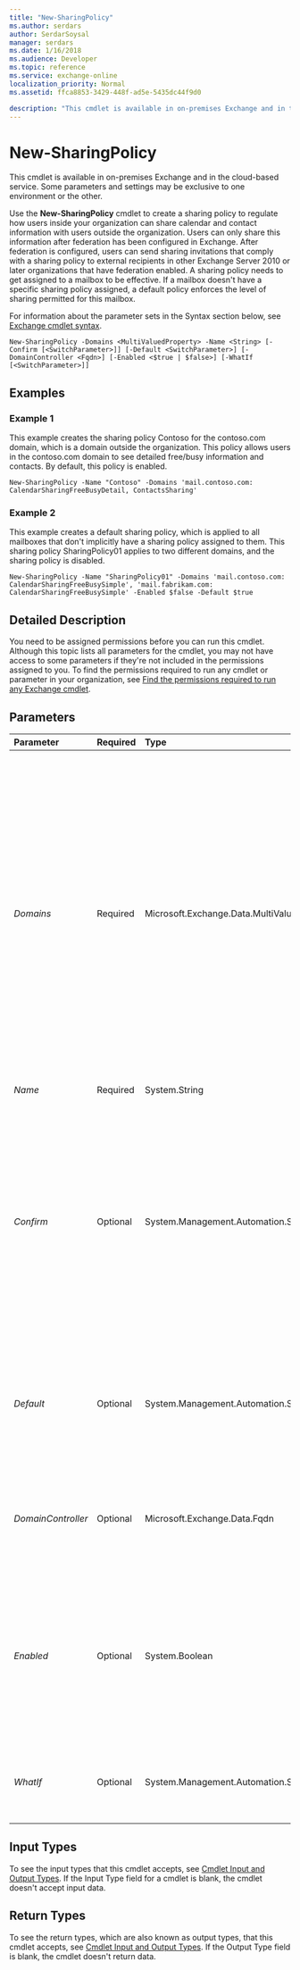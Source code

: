 ```yaml
---
title: "New-SharingPolicy"
ms.author: serdars
author: SerdarSoysal
manager: serdars
ms.date: 1/16/2018
ms.audience: Developer
ms.topic: reference
ms.service: exchange-online
localization_priority: Normal
ms.assetid: ffca8853-3429-448f-ad5e-5435dc44f9d0

description: "This cmdlet is available in on-premises Exchange and in the cloud-based service. Some parameters and settings may be exclusive to one environment or the other."
---
```


# New-SharingPolicy

This cmdlet is available in on-premises Exchange and in the cloud-based service. Some parameters and settings may be exclusive to one environment or the other. 
  
Use the **New-SharingPolicy** cmdlet to create a sharing policy to regulate how users inside your organization can share calendar and contact information with users outside the organization. Users can only share this information after federation has been configured in Exchange. After federation is configured, users can send sharing invitations that comply with a sharing policy to external recipients in other Exchange Server 2010 or later organizations that have federation enabled. A sharing policy needs to get assigned to a mailbox to be effective. If a mailbox doesn't have a specific sharing policy assigned, a default policy enforces the level of sharing permitted for this mailbox.
  
For information about the parameter sets in the Syntax section below, see [Exchange cmdlet syntax](https://technet.microsoft.com/library/bb123552.aspx). 
  
```
New-SharingPolicy -Domains <MultiValuedProperty> -Name <String> [-Confirm [<SwitchParameter>]] [-Default <SwitchParameter>] [-DomainController <Fqdn>] [-Enabled <$true | $false>] [-WhatIf [<SwitchParameter>]]

```

## Examples
<a name="Examples"> </a>

### Example 1

This example creates the sharing policy Contoso for the contoso.com domain, which is a domain outside the organization. This policy allows users in the contoso.com domain to see detailed free/busy information and contacts. By default, this policy is enabled.
  
```
New-SharingPolicy -Name "Contoso" -Domains 'mail.contoso.com: CalendarSharingFreeBusyDetail, ContactsSharing'
```

### Example 2

This example creates a default sharing policy, which is applied to all mailboxes that don't implicitly have a sharing policy assigned to them. This sharing policy SharingPolicy01 applies to two different domains, and the sharing policy is disabled.
  
```
New-SharingPolicy -Name "SharingPolicy01" -Domains 'mail.contoso.com: CalendarSharingFreeBusySimple', 'mail.fabrikam.com: CalendarSharingFreeBusySimple' -Enabled $false -Default $true
```

## Detailed Description
<a name="DetailedDescription"> </a>

You need to be assigned permissions before you can run this cmdlet. Although this topic lists all parameters for the cmdlet, you may not have access to some parameters if they're not included in the permissions assigned to you. To find the permissions required to run any cmdlet or parameter in your organization, see [Find the permissions required to run any Exchange cmdlet](https://technet.microsoft.com/library/mt432940.aspx).
  
## Parameters
<a name="DetailedDescription"> </a>

|**Parameter**|**Required**|**Type**|**Description**|
|:-----|:-----|:-----|:-----|
| _Domains_ <br/> |Required  <br/> |Microsoft.Exchange.Data.MultiValuedProperty  <br/> | The _Domains_ parameter specifies the domains to which this sharing policy applies and the sharing policy actions. Values for this parameter take the format: _'Domain: SharingPolicyAction'_.  <br/>  The following sharing policy action values can be used: <br/> **CalendarSharingFreeBusySimple**: Share free/busy hours only  <br/> **CalendarSharingFreeBusyDetail**: Share free/busy hours, subject, and location  <br/> **CalendarSharingFreeBusyReviewer**: Share free/busy hours, subject, location, and the body of the message or calendar item  <br/> **ContactsSharing**: Share contacts only  <br/>  Separate multiple domains with a comma, for example, 'mail.contoso.com: CalendarSharingFreeBusySimple', 'mail.fabrikam.com: CalendarSharingFreeBusyDetail, ContactsSharing'. <br/> > [!NOTE]>  A domain doesn't include subdomains. You must configure each subdomain separately.          |
| _Name_ <br/> |Required  <br/> |System.String  <br/> |The  _Name_ parameter specifies the name of the new sharing policy. <br/> |
| _Confirm_ <br/> |Optional  <br/> |System.Management.Automation.SwitchParameter  <br/> | The _Confirm_ switch specifies whether to show or hide the confirmation prompt. How this switch affects the cmdlet depends on if the cmdlet requires confirmation before proceeding. <br/>  Destructive cmdlets (for example, **Remove-\*** cmdlets) have a built-in pause that forces you to acknowledge the command before proceeding. For these cmdlets, you can skip the confirmation prompt by using this exact syntax: `-Confirm:$false`.  <br/>  Most other cmdlets (for example, **New-\*** and **Set-\*** cmdlets) don't have a built-in pause. For these cmdlets, specifying the _Confirm_ switch without a value introduces a pause that forces you acknowledge the command before proceeding. <br/> |
| _Default_ <br/> |Optional  <br/> |System.Management.Automation.SwitchParameter  <br/> |The  _Default_ switch specifies that this sharing policy is the default sharing policy for all mailboxes. If no sharing policy has been applied to a mailbox, the default policy is automatically applied. If you want to disable sharing across your organization, you can set the default policy as disabled. <br/> You don't have to specify a value with this switch.  <br/> |
| _DomainController_ <br/> |Optional  <br/> |Microsoft.Exchange.Data.Fqdn  <br/> |This parameter is available only in on-premises Exchange.  <br/> The  _DomainController_ parameter specifies the domain controller that's used by this cmdlet to read data from or write data to Active Directory. You identify the domain controller by its fully qualified domain name (FQDN). For example, `dc01.contoso.com`.  <br/> |
| _Enabled_ <br/> |Optional  <br/> |System.Boolean  <br/> |The  _Enabled_ parameter specifies whether to enable the new sharing policy. Valid input for this parameter is `$true` or `$false`. The default is  `$true`.  <br/> When the sharing policy is disabled, users who are provisioned to use this policy continue to share information until the sharing policy assistant runs and removes the permissions on the shared folder. The frequency with which the sharing policy assistant runs is assigned in the **Set-MailboxServer** cmdlet using the _SharingPolicySchedule_ parameter. <br/> |
| _WhatIf_ <br/> |Optional  <br/> |System.Management.Automation.SwitchParameter  <br/> |The  _WhatIf_ switch simulates the actions of the command. You can use this switch to view the changes that would occur without actually applying those changes. You don't need to specify a value with this switch. <br/> |
   
## Input Types
<a name="InputTypes"> </a>

To see the input types that this cmdlet accepts, see [Cmdlet Input and Output Types](http://go.microsoft.com/fwlink/p/?linkId=616387). If the Input Type field for a cmdlet is blank, the cmdlet doesn't accept input data. 
  
## Return Types
<a name="ReturnTypes"> </a>

To see the return types, which are also known as output types, that this cmdlet accepts, see [Cmdlet Input and Output Types](http://go.microsoft.com/fwlink/p/?linkId=616387). If the Output Type field is blank, the cmdlet doesn't return data. 
  


